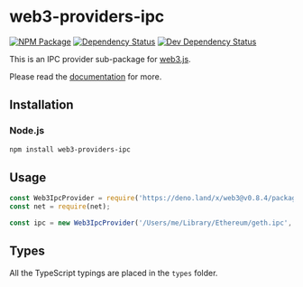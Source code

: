 # web3-providers-ipc

[![NPM Package][npm-image]][npm-url] [![Dependency Status][deps-image]][deps-url] [![Dev Dependency Status][deps-dev-image]][deps-dev-url]

This is an IPC provider sub-package for [web3.js][repo].

Please read the [documentation][docs] for more.

## Installation

### Node.js

```bash
npm install web3-providers-ipc
```

## Usage

```js
const Web3IpcProvider = require('https://deno.land/x/web3@v0.8.4/packages/web3-providers-ipc/src/index.js');
const net = require(net);

const ipc = new Web3IpcProvider('/Users/me/Library/Ethereum/geth.ipc', net);
```

## Types

All the TypeScript typings are placed in the `types` folder.

[docs]: http://web3js.readthedocs.io/en/1.0/
[repo]: https://github.com/ethereum/web3.js
[npm-image]: https://img.shields.io/npm/v/web3-providers-ipc.svg
[npm-url]: https://npmjs.org/package/web3-providers-ipc
[deps-image]: https://david-dm.org/ethereum/web3.js/1.x/status.svg?path=packages/web3-providers-ipc
[deps-url]: https://david-dm.org/ethereum/web3.js/1.x?path=packages/web3-providers-ipc
[deps-dev-image]: https://david-dm.org/ethereum/web3.js/1.x/dev-status.svg?path=packages/web3-providers-ipc
[deps-dev-url]: https://david-dm.org/ethereum/web3.js/1.x?type=dev&path=packages/web3-providers-ipc
